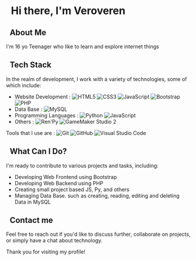 # &nbsp; Hi there, I'm Veroveren
## &nbsp; About Me
I'm 16 yo Teenager who like to learn and explore internet things

## &nbsp; Tech Stack
In the realm of development, I work with a variety of technologies, some of which include:
- Website Development : ![HTML5](https://img.shields.io/badge/HTML5-E34F26?logo=html5&logoColor=white&style=for-the-badge) ![CSS3](https://img.shields.io/badge/CSS3-1572B6?logo=css3&logoColor=white&style=for-the-badge) ![JavaScript](https://img.shields.io/badge/JavaScript-F7DF1E?logo=javascript&logoColor=black&style=for-the-badge) ![Bootstrap](https://img.shields.io/badge/Bootstrap-563D7C?logo=bootstrap&logoColor=white&style=for-the-badge) ![PHP](https://img.shields.io/badge/PHP-777BB4?logo=php&logoColor=white&style=for-the-badge)
- Data Base : ![MySQL](https://img.shields.io/badge/MySQL-4479A1?logo=mysql&logoColor=white&style=for-the-badge)
- Programming Languages : ![Python](https://img.shields.io/badge/Python-3776AB?logo=python&logoColor=white&style=for-the-badge) ![JavaScript](https://img.shields.io/badge/JavaScript-F7DF1E?logo=javascript&logoColor=black&style=for-the-badge)
- Others : ![Ren'Py](https://img.shields.io/badge/Ren'Py-FF5050?logo=renpy&logoColor=white&style=for-the-badge) ![GameMaker Studio 2](https://img.shields.io/badge/GameMaker%20Studio%202-1C1C1C?logo=gamemaker&logoColor=white&style=for-the-badge)

Tools that I use are : ![Git](https://img.shields.io/badge/Git-F05032?logo=git&logoColor=white&style=for-the-badge) ![GitHub](https://img.shields.io/badge/GitHub-181717?logo=github&logoColor=white&style=for-the-badge) ![Visual Studio Code](https://img.shields.io/badge/Visual%20Studio%20Code-007ACC?logo=visual-studio-code&logoColor=white&style=for-the-badge)

## &nbsp; What Can I Do?
I'm ready to contribute to various projects and tasks, including:
- Developing Web Frontend using Bootstrap
- Developing Web Backend using PHP
- Creating small project based JS, Py, and others
- Managing Data Base. such as creating, reading, editing and deleting Data in MySQL

## &nbsp; Contact me
Feel free to reach out if you'd like to discuss further, collaborate on projects, or simply have a chat about technology.

Thank you for visiting my profile!
